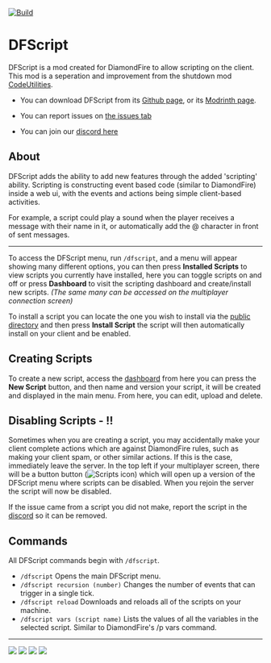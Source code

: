 [![Build](https://github.com/DFScripting/DFScript/actions/workflows/build.yml/badge.svg)
](https://github.com/DFScripting/DFScript/actions/workflows/build.yml)
# DFScript
DFScript is a mod created for DiamondFire to allow scripting on the client. This mod is a seperation and improvement from the shutdown mod [CodeUtilities](https://github.com/CodeUtilities/CodeUtilities).

- You can download DFScript from its [Github page](https://github.com/DFScripting/DFScript/releases/latest), or its [Modrinth page](https://modrinth.com/mod/dfscript).
- You can report issues on [the issues tab](https://github.com/DFScripting/DFScript/issues)

- You can join our [discord here](https://discord.gg/gtfFwWEapx)

## About
DFScript adds the ability to add new features through the added 
'scripting' ability. Scripting is constructing event based code (similar to DiamondFire) inside a web ui, with the events and actions being simple client-based activities. 

For example, a script could play a sound when the player receives a message with their name in it, or automatically add the @ character in front of sent messages.
___

To access the DFScript menu, run `/dfscript`, and a menu will appear showing many different options, you can then press **Installed Scripts** to view scripts you currently have installed, here you can toggle scripts on and off or press **Dashboard** to visit the scripting dashboard and create/install new scripts.
*(The same many can be accessed on the multiplayer connection screen)* 

To install a script you can locate the one you wish to install via the [public directory](https://dfscript.techstreet.dev/public/) and then press **Install Script** the script will then automatically install on your client and be enabled.

## Creating Scripts
To create a new script, access the [dashboard](https://dfscript.techstreet.dev/) from here you can press the **New Script** button, and then name and version your script, it will be created and displayed in the main menu. From here, you can edit, upload and delete. 

## Disabling Scripts - !!
Sometimes when you are creating a script, you may accidentally make your client complete actions which are against DiamondFire rules, such as making your client spam, or other similar actions. If this is the case, immediately leave the server. In the top left if your multiplayer screen, there will be a button button (![Scripts icon](https://i.imgur.com/Q2phpZz.png)) which will open up a version of the DFScript menu where scripts can be disabled. When you rejoin the server the script will now be disabled.

If the issue came from a script you did not make, report the script in the [discord](https://discord.gg/gtfFwWEapx) so it can be removed.

## Commands
All DFScript commands begin with `/dfscript`. 
- `/dfscript` Opens the main DFScript menu.
- `/dfscript recursion (number)` Changes the number of events that can trigger in a single tick.
- `/dfscript reload` Downloads and reloads all of the scripts on your machine. 
- `/dfscript vars (script name)` Lists the values of all the variables in the selected script. Similar to DiamondFire's /p vars command.
___

<p>
<img src="https://img.shields.io/github/downloads/DFScripting/DFScript/total?color=blue"/>
<img src="https://img.shields.io/github/languages/code-size/DFScripting/DFScript"/>
  <img src="https://img.shields.io/github/contributors/DFScripting/DFScript" />
  <img src="https://img.shields.io/github/release-date/DFScripting/DFScript" /> 
 </p>
